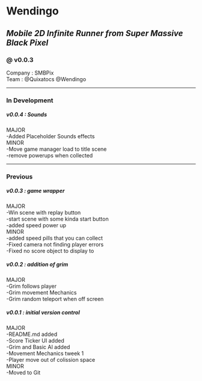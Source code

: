 <h1>Wendingo</h1>
<h2><em>Mobile 2D Infinite Runner from Super Massive Black Pixel</em></h2>
<h3>@ v0.0.3</h3>

Company : SMBPix
<br>Team : @Quixatocs @Wendingo 

<hr>

<h3>In Development</h3>

<h5>v0.0.4 : Sounds</h5>
<p>
MAJOR
<br>-Added Placeholder Sounds effects
<br>MINOR
<br>-Move game manager load to title scene
<br>-remove powerups when collected
<p>

<hr>

<h3>Previous</h3>

<h5>v0.0.3 : game wrapper</h5>
<p>
MAJOR
<br>-Win scene with replay button
<br>-start scene with some kinda start button
<br>-added speed power up
<br>MINOR
<br>-added speed pills that you can collect
<br>-Fixed camera not finding player errors
<br>-Fixed no score object to display to
<p>

<h5>v0.0.2 : addition of grim</h5>
<p>
MAJOR
<br>-Grim follows player
<br>-Grim movement Mechanics
<br>-Grim random teleport when off screen
<p>

<h5>v0.0.1 : initial version control</h5>
<p>
MAJOR
<br>-README.md added
<br>-Score Ticker UI added
<br>-Grim and Basic AI added
<br>-Movement Mechanics tweek 1
<br>-Player move out of colission space
<br>MINOR
<br>-Moved to Git
<p>
